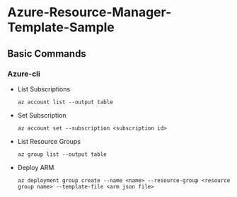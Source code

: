 # Azure-Resource-Manager-Template-Sample

## Basic Commands
### Azure-cli

- List Subscriptions
  ```
  az account list --output table
  ```
- Set Subscription
  ```
  az account set --subscription <subscription id>
  ```
- List Resource Groups
  ```
  az group list --output table
  ```
- Deploy ARM
  ```
  az deployment group create --name <name> --resource-group <resource group name> --template-file <arm json file>
  ```
